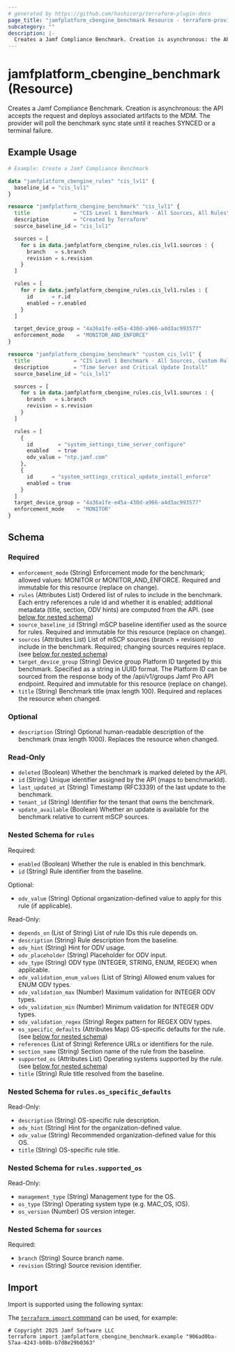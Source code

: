 ```yaml
---
# generated by https://github.com/hashicorp/terraform-plugin-docs
page_title: "jamfplatform_cbengine_benchmark Resource - terraform-provider-jamfplatform"
subcategory: ""
description: |-
  Creates a Jamf Compliance Benchmark. Creation is asynchronous: the API accepts the request and deploys associated artifacts to the MDM. The provider will poll the benchmark sync state until it reaches SYNCED or a terminal failure.
---
```


# jamfplatform_cbengine_benchmark (Resource)

Creates a Jamf Compliance Benchmark. Creation is asynchronous: the API accepts the request and deploys associated artifacts to the MDM. The provider will poll the benchmark sync state until it reaches SYNCED or a terminal failure.

## Example Usage

```terraform
# Example: Create a Jamf Compliance Benchmark

data "jamfplatform_cbengine_rules" "cis_lvl1" {
  baseline_id = "cis_lvl1"
}

resource "jamfplatform_cbengine_benchmark" "cis_lvl1" {
  title              = "CIS Level 1 Benchmark - All Sources, All Rules"
  description        = "Created by Terraform"
  source_baseline_id = "cis_lvl1"

  sources = [
    for s in data.jamfplatform_cbengine_rules.cis_lvl1.sources : {
      branch   = s.branch
      revision = s.revision
    }
  ]

  rules = [
    for r in data.jamfplatform_cbengine_rules.cis_lvl1.rules : {
      id      = r.id
      enabled = r.enabled
    }
  ]

  target_device_group = "4a36a1fe-e45a-430d-a966-a4d3ac993577"
  enforcement_mode    = "MONITOR_AND_ENFORCE"
}

resource "jamfplatform_cbengine_benchmark" "custom_cis_lvl1" {
  title              = "CIS Level 1 Benchmark - All Sources, Custom Rules"
  description        = "Time Server and Critical Update Install"
  source_baseline_id = "cis_lvl1"

  sources = [
    for s in data.jamfplatform_cbengine_rules.cis_lvl1.sources : {
      branch   = s.branch
      revision = s.revision
    }
  ]

  rules = [
    {
      id        = "system_settings_time_server_configure"
      enabled   = true
      odv_value = "ntp.jamf.com"
    },
    {
      id      = "system_settings_critical_update_install_enforce"
      enabled = true
    }
  ]
  target_device_group = "4a36a1fe-e45a-430d-a966-a4d3ac993577"
  enforcement_mode    = "MONITOR"
}
```

<!-- schema generated by tfplugindocs -->
## Schema

### Required

- `enforcement_mode` (String) Enforcement mode for the benchmark; allowed values: MONITOR or MONITOR_AND_ENFORCE. Required and immutable for this resource (replace on change).
- `rules` (Attributes List) Ordered list of rules to include in the benchmark. Each entry references a rule id and whether it is enabled; additional metadata (title, section, ODV hints) are computed from the API. (see [below for nested schema](#nestedatt--rules))
- `source_baseline_id` (String) mSCP baseline identifier used as the source for rules. Required and immutable for this resource (replace on change).
- `sources` (Attributes List) List of mSCP sources (branch + revision) to include in the benchmark. Required; changing sources requires replace. (see [below for nested schema](#nestedatt--sources))
- `target_device_group` (String) Device group Platform ID targeted by this benchmark. Specified as a string in UUID format. The Platform ID can be sourced from the response body of the /api/v1/groups Jamf Pro API endpoint. Required and immutable for this resource (replace on change).
- `title` (String) Benchmark title (max length 100). Required and replaces the resource when changed.

### Optional

- `description` (String) Optional human-readable description of the benchmark (max length 1000). Replaces the resource when changed.

### Read-Only

- `deleted` (Boolean) Whether the benchmark is marked deleted by the API.
- `id` (String) Unique identifier assigned by the API (maps to benchmarkId).
- `last_updated_at` (String) Timestamp (RFC3339) of the last update to the benchmark.
- `tenant_id` (String) Identifier for the tenant that owns the benchmark.
- `update_available` (Boolean) Whether an update is available for the benchmark relative to current mSCP sources.

<a id="nestedatt--rules"></a>
### Nested Schema for `rules`

Required:

- `enabled` (Boolean) Whether the rule is enabled in this benchmark.
- `id` (String) Rule identifier from the baseline.

Optional:

- `odv_value` (String) Optional organization-defined value to apply for this rule (if applicable).

Read-Only:

- `depends_on` (List of String) List of rule IDs this rule depends on.
- `description` (String) Rule description from the baseline.
- `odv_hint` (String) Hint for ODV usage.
- `odv_placeholder` (String) Placeholder for ODV input.
- `odv_type` (String) ODV type (INTEGER, STRING, ENUM, REGEX) when applicable.
- `odv_validation_enum_values` (List of String) Allowed enum values for ENUM ODV types.
- `odv_validation_max` (Number) Maximum validation for INTEGER ODV types.
- `odv_validation_min` (Number) Minimum validation for INTEGER ODV types.
- `odv_validation_regex` (String) Regex pattern for REGEX ODV types.
- `os_specific_defaults` (Attributes Map) OS-specific defaults for the rule. (see [below for nested schema](#nestedatt--rules--os_specific_defaults))
- `references` (List of String) Reference URLs or identifiers for the rule.
- `section_name` (String) Section name of the rule from the baseline.
- `supported_os` (Attributes List) Operating systems supported by the rule. (see [below for nested schema](#nestedatt--rules--supported_os))
- `title` (String) Rule title resolved from the baseline.

<a id="nestedatt--rules--os_specific_defaults"></a>
### Nested Schema for `rules.os_specific_defaults`

Read-Only:

- `description` (String) OS-specific rule description.
- `odv_hint` (String) Hint for the organization-defined value.
- `odv_value` (String) Recommended organization-defined value for this OS.
- `title` (String) OS-specific rule title.


<a id="nestedatt--rules--supported_os"></a>
### Nested Schema for `rules.supported_os`

Read-Only:

- `management_type` (String) Management type for the OS.
- `os_type` (String) Operating system type (e.g. MAC_OS, IOS).
- `os_version` (Number) OS version integer.



<a id="nestedatt--sources"></a>
### Nested Schema for `sources`

Required:

- `branch` (String) Source branch name.
- `revision` (String) Source revision identifier.

## Import

Import is supported using the following syntax:

The [`terraform import` command](https://developer.hashicorp.com/terraform/cli/commands/import) can be used, for example:

```shell
# Copyright 2025 Jamf Software LLC
terraform import jamfplatform_cbengine_benchmark.example "906ad0ba-57aa-4243-b08b-b7d8e29b0363"
```
